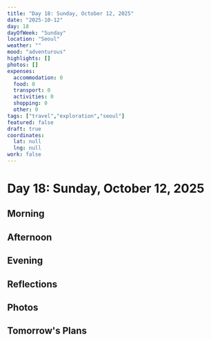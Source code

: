 ```yaml
---
title: "Day 18: Sunday, October 12, 2025"
date: "2025-10-12"
day: 18
dayOfWeek: "Sunday"
location: "Seoul"
weather: ""
mood: "adventurous"
highlights: []
photos: []
expenses:
  accommodation: 0
  food: 0
  transport: 0
  activities: 0
  shopping: 0
  other: 0
tags: ["travel","exploration","seoul"]
featured: false
draft: true
coordinates:
  lat: null
  lng: null
work: false
---
```

# Day 18: Sunday, October 12, 2025

## Morning

## Afternoon

## Evening

## Reflections

## Photos

## Tomorrow's Plans
